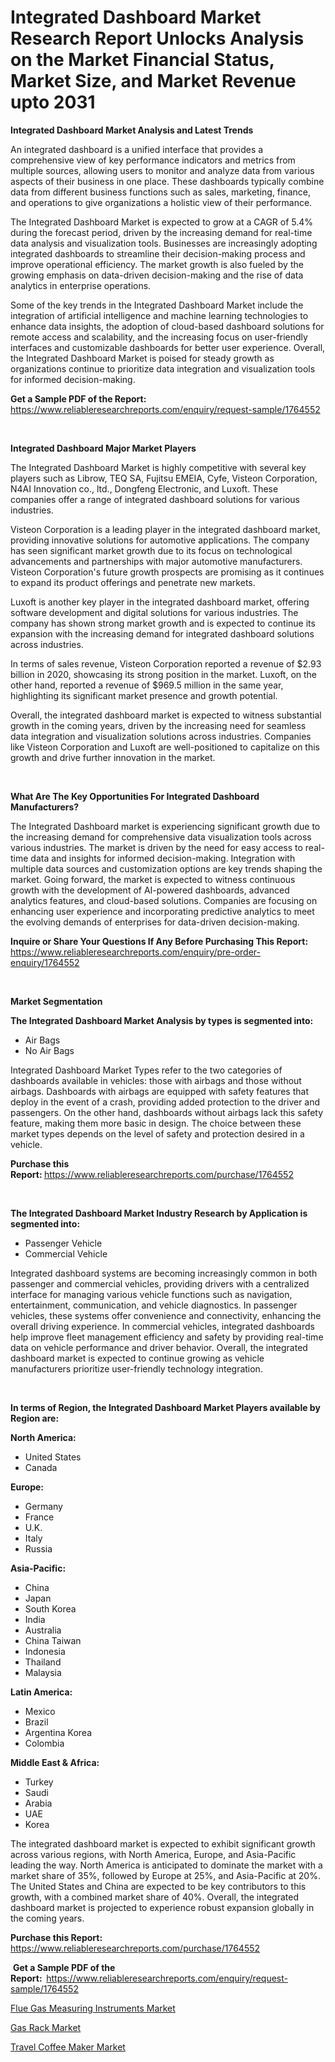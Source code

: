 <p><h1>Integrated Dashboard Market Research Report Unlocks Analysis on the Market Financial Status, Market Size, and Market Revenue upto 2031</h1></p><p><strong>Integrated Dashboard Market Analysis and Latest Trends</strong></p>
<p><p>An integrated dashboard is a unified interface that provides a comprehensive view of key performance indicators and metrics from multiple sources, allowing users to monitor and analyze data from various aspects of their business in one place. These dashboards typically combine data from different business functions such as sales, marketing, finance, and operations to give organizations a holistic view of their performance.</p><p>The Integrated Dashboard Market is expected to grow at a CAGR of 5.4% during the forecast period, driven by the increasing demand for real-time data analysis and visualization tools. Businesses are increasingly adopting integrated dashboards to streamline their decision-making process and improve operational efficiency. The market growth is also fueled by the growing emphasis on data-driven decision-making and the rise of data analytics in enterprise operations.</p><p>Some of the key trends in the Integrated Dashboard Market include the integration of artificial intelligence and machine learning technologies to enhance data insights, the adoption of cloud-based dashboard solutions for remote access and scalability, and the increasing focus on user-friendly interfaces and customizable dashboards for better user experience. Overall, the Integrated Dashboard Market is poised for steady growth as organizations continue to prioritize data integration and visualization tools for informed decision-making.</p></p>
<p><strong>Get a Sample PDF of the Report:&nbsp;</strong> <a href="https://www.reliableresearchreports.com/enquiry/request-sample/1764552">https://www.reliableresearchreports.com/enquiry/request-sample/1764552</a></p>
<p>&nbsp;</p>
<p><strong>Integrated Dashboard Major Market Players</strong></p>
<p><p>The Integrated Dashboard Market is highly competitive with several key players such as Librow, TEQ SA, Fujitsu EMEIA, Cyfe, Visteon Corporation, N4AI Innovation co., ltd., Dongfeng Electronic, and Luxoft. These companies offer a range of integrated dashboard solutions for various industries.</p><p>Visteon Corporation is a leading player in the integrated dashboard market, providing innovative solutions for automotive applications. The company has seen significant market growth due to its focus on technological advancements and partnerships with major automotive manufacturers. Visteon Corporation's future growth prospects are promising as it continues to expand its product offerings and penetrate new markets.</p><p>Luxoft is another key player in the integrated dashboard market, offering software development and digital solutions for various industries. The company has shown strong market growth and is expected to continue its expansion with the increasing demand for integrated dashboard solutions across industries.</p><p>In terms of sales revenue, Visteon Corporation reported a revenue of $2.93 billion in 2020, showcasing its strong position in the market. Luxoft, on the other hand, reported a revenue of $969.5 million in the same year, highlighting its significant market presence and growth potential.</p><p>Overall, the integrated dashboard market is expected to witness substantial growth in the coming years, driven by the increasing need for seamless data integration and visualization solutions across industries. Companies like Visteon Corporation and Luxoft are well-positioned to capitalize on this growth and drive further innovation in the market.</p></p>
<p>&nbsp;</p>
<p><strong>What Are The Key Opportunities For Integrated Dashboard Manufacturers?</strong></p>
<p><p>The Integrated Dashboard market is experiencing significant growth due to the increasing demand for comprehensive data visualization tools across various industries. The market is driven by the need for easy access to real-time data and insights for informed decision-making. Integration with multiple data sources and customization options are key trends shaping the market. Going forward, the market is expected to witness continuous growth with the development of AI-powered dashboards, advanced analytics features, and cloud-based solutions. Companies are focusing on enhancing user experience and incorporating predictive analytics to meet the evolving demands of enterprises for data-driven decision-making.</p></p>
<p><strong>Inquire or Share Your Questions If Any Before Purchasing This Report:</strong> <a href="https://www.reliableresearchreports.com/enquiry/pre-order-enquiry/1764552">https://www.reliableresearchreports.com/enquiry/pre-order-enquiry/1764552</a></p>
<p>&nbsp;</p>
<p><strong>Market Segmentation</strong></p>
<p><strong>The Integrated Dashboard Market Analysis by types is segmented into:</strong></p>
<p><ul><li>Air Bags</li><li>No Air Bags</li></ul></p>
<p><p>Integrated Dashboard Market Types refer to the two categories of dashboards available in vehicles: those with airbags and those without airbags. Dashboards with airbags are equipped with safety features that deploy in the event of a crash, providing added protection to the driver and passengers. On the other hand, dashboards without airbags lack this safety feature, making them more basic in design. The choice between these market types depends on the level of safety and protection desired in a vehicle.</p></p>
<p><strong>Purchase this Report:&nbsp;</strong><a href="https://www.reliableresearchreports.com/purchase/1764552">https://www.reliableresearchreports.com/purchase/1764552</a></p>
<p>&nbsp;</p>
<p><strong>The Integrated Dashboard Market Industry Research by Application is segmented into:</strong></p>
<p><ul><li>Passenger Vehicle</li><li>Commercial Vehicle</li></ul></p>
<p><p>Integrated dashboard systems are becoming increasingly common in both passenger and commercial vehicles, providing drivers with a centralized interface for managing various vehicle functions such as navigation, entertainment, communication, and vehicle diagnostics. In passenger vehicles, these systems offer convenience and connectivity, enhancing the overall driving experience. In commercial vehicles, integrated dashboards help improve fleet management efficiency and safety by providing real-time data on vehicle performance and driver behavior. Overall, the integrated dashboard market is expected to continue growing as vehicle manufacturers prioritize user-friendly technology integration.</p></p>
<p>&nbsp;</p>
<p><strong>In terms of Region, the Integrated Dashboard Market Players available by Region are:</strong></p>
<p>
    <p> <strong> North America: </strong>
        <ul>
            <li>United States</li>
            <li>Canada</li>
        </ul>
        </p> 
    <p> <strong> Europe: </strong>
        <ul>
            <li>Germany</li>
            <li>France</li>
            <li>U.K.</li>
            <li>Italy</li>
            <li>Russia</li>
        </ul>
        </p> 
    <p> <strong> Asia-Pacific: </strong>
        <ul>
            <li>China</li>
            <li>Japan</li>
            <li>South Korea</li>
            <li>India</li>
            <li>Australia</li>
            <li>China Taiwan</li>
            <li>Indonesia</li>
            <li>Thailand</li>
            <li>Malaysia</li>
        </ul>
        </p> 
    <p> <strong> Latin America: </strong>
        <ul>
            <li>Mexico</li>
            <li>Brazil</li>
            <li>Argentina Korea</li>
            <li>Colombia</li>
        </ul>
        </p> 
    <p> <strong> Middle East & Africa: </strong>
        <ul>
            <li>Turkey</li>
            <li>Saudi</li>
            <li>Arabia</li>
            <li>UAE</li>
            <li>Korea</li>
        </ul>
    </p>
    </p>
<p><p>The integrated dashboard market is expected to exhibit significant growth across various regions, with North America, Europe, and Asia-Pacific leading the way. North America is anticipated to dominate the market with a market share of 35%, followed by Europe at 25%, and Asia-Pacific at 20%. The United States and China are expected to be key contributors to this growth, with a combined market share of 40%. Overall, the integrated dashboard market is projected to experience robust expansion globally in the coming years.</p></p>
<p><strong>Purchase this Report: </strong><a href="https://www.reliableresearchreports.com/purchase/1764552">https://www.reliableresearchreports.com/purchase/1764552</a></p>
<p>&nbsp;<strong>Get a Sample PDF of the Report:&nbsp;&nbsp;</strong><a href="https://www.reliableresearchreports.com/enquiry/request-sample/1764552">https://www.reliableresearchreports.com/enquiry/request-sample/1764552</a></p>
<p><strong></strong></p>
<p><p><a href="https://view.publitas.com/reportprime-1/flue-gas-measuring-instruments-market-size-growth-and-forecast-from-2023-2030/">Flue Gas Measuring Instruments Market</a></p><p><a href="https://view.publitas.com/reportprime-1/gas-rack-market-size-growth-and-forecast-from-2023-2030/">Gas Rack Market</a></p><p><a href="https://view.publitas.com/reportprime-1/decoding-the-travel-coffee-maker-market-a-deep-dive-into-the-latest-market-trends-market-segmentation-and-competitive-analysis/">Travel Coffee Maker Market</a></p></p>